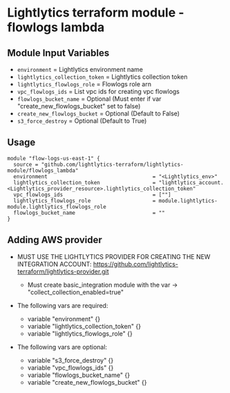 Lightlytics terraform module - flowlogs lambda
===========


Module Input Variables
----------------------

- `environment`                       = Lightlytics environment name
- `lightlytics_collection_token`      = Lightlytics collection token
- `lightlytics_flowlogs_role`         = Flowlogs role arn
- `vpc_flowlogs_ids`                  = List vpc ids for creating vpc flowlogs
- `flowlogs_bucket_name`              = Optional (Must enter if var "create_new_flowlogs_bucket" set to false)
- `create_new_flowlogs_bucket`        = Optional (Default to False)
- `s3_force_destroy`                  = Optional (Default to True)


Usage
-----

```hcl
module "flow-logs-us-east-1" {
  source = "github.com/lightlytics-terraform/lightlytics-module/flowlogs_lambda"
  environment                                  = "<Lightlytics_env>"
  lightlytics_collection_token                 = "lightlytics_account.<Lightlytics_provider_resource>.lightlytics_collection_token"
  vpc_flowlogs_ids                             = [""]
  lightlytics_flowlogs_role                    = module.lightlytics-module.lightlytics_flowlogs_role
  flowlogs_bucket_name                         = ""
}
```


Adding AWS provider
-----

- MUST USE THE LIGHTLYTICS PROVIDER FOR CREATING THE NEW INTEGRATION ACCOUNT:
  https://github.com/lightlytics-terraform/lightlytics-provider.git
  - Must create basic_integration module with the var -> "collect_collection_enabled=true"


- The following vars are required:
  - variable "environment" {}
  - variable "lightlytics_collection_token" {}
  - variable "lightlytics_flowlogs_role" {}
  
- The following vars are optional:
  - variable "s3_force_destroy" {}
  - variable "vpc_flowlogs_ids" {}
  - variable "flowlogs_bucket_name" {}
  - variable "create_new_flowlogs_bucket" {}
